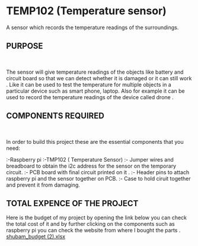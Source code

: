 # TEMP102 (Temperature sensor)

A sensor which records the temperature readings of the surroundings.

## PURPOSE
<BR>
  
The sensor will give temperature readings of the objects like battery and circuit board so that we can detect whether it is damaged or  it can still work . Like it can be used to test the temperature for multiple objects in a particular device such as smart phone, laptop. Also for example it can be used to record the temperature readings of the device called  drone .


## COMPONENTS REQUIRED 
<BR>
  
  In order to build this project these are the essential components that you need:

:-Raspberry pi
:-TMP102 ( Temperature Sensor)
:- Jumper wires and breadboard to obtain the i2c address for the sensor on the temporary circuit.
:- PCB board with final circuit printed on it .
:- Header pins to attach raspberry pi and the sensor together on PCB.
:- Case to hold ciruit together and prevent it from damaging.

 
## TOTAL EXPENCE OF THE PROJECT

Here is the budget of my project by opening the link below you can check the total cost of it and by further clicking on the components such as raspberry pi you can check the website from where I bought the parts .
<BR>
[shubam_budget (2).xlsx](https://github.com/Shubhamsharma1101/TEMPSENS/files/2669488/shubam_budget.2.xlsx)
